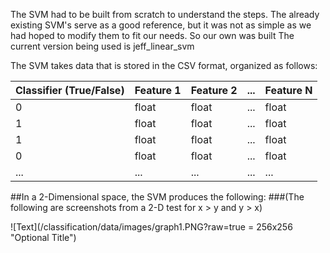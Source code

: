 The SVM had to be built from scratch to understand the steps. The already existing SVM's serve as a good reference, but it was not as simple as we had hoped to modify them to fit our needs. So our own was built
The current version being used is jeff_linear_svm

The SVM takes data that is stored in the CSV format, organized as follows:

| Classifier (True/False) | Feature 1 | Feature 2 | ... | Feature N |
| ------------- | ------------- | ------------- | ------------- | ------------- |
| 0  | float  | float  | ...  | float  |
| 1  | float  | float  | ...  | float  |
| 1  | float  | float  | ...  | float  |
| 0  | float  | float  | ...  | float  |
| ...  | ...  | ...  | ...  | ...  |

##In a 2-Dimensional space, the SVM produces the following:
###(The following are screenshots from a 2-D test for x > y and y > x)

![Text](/classification/data/images/graph1.PNG?raw=true = 256x256 "Optional Title")
